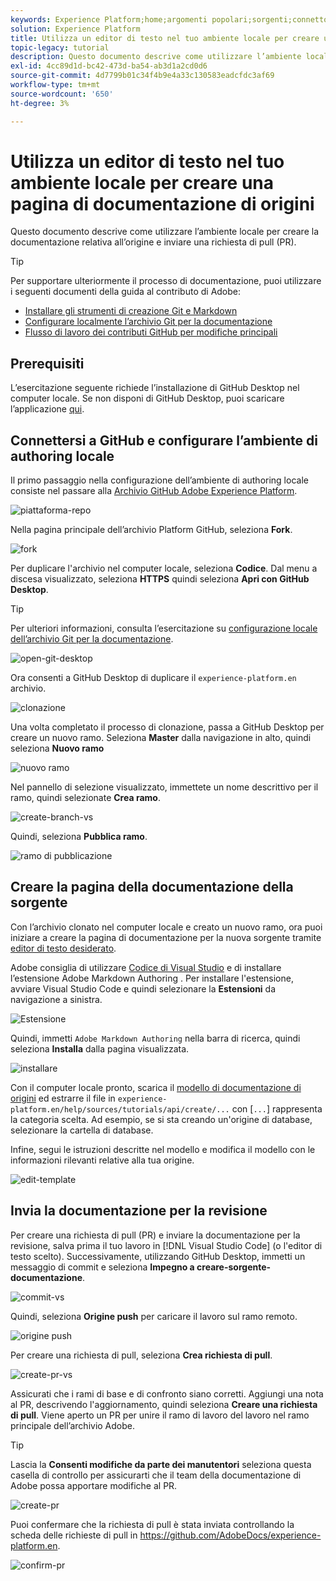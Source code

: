```yaml
---
keywords: Experience Platform;home;argomenti popolari;sorgenti;connettori;connettori sorgente;origini sdk;sdk;SDK
solution: Experience Platform
title: Utilizza un editor di testo nel tuo ambiente locale per creare una pagina di documentazione sulle sorgenti
topic-legacy: tutorial
description: Questo documento descrive come utilizzare l’ambiente locale per creare la documentazione relativa all’origine e inviare una richiesta di pull (PR).
exl-id: 4cc89d1d-bc42-473d-ba54-ab3d1a2cd0d6
source-git-commit: 4d7799b01c34f4b9e4a33c130583eadcfdc3af69
workflow-type: tm+mt
source-wordcount: '650'
ht-degree: 3%

---
```


# Utilizza un editor di testo nel tuo ambiente locale per creare una pagina di documentazione di origini

Questo documento descrive come utilizzare l’ambiente locale per creare la documentazione relativa all’origine e inviare una richiesta di pull (PR).

>[!TIP]
>
>Per supportare ulteriormente il processo di documentazione, puoi utilizzare i seguenti documenti della guida al contributo di Adobe: <ul><li>[Installare gli strumenti di creazione Git e Markdown](https://experienceleague.adobe.com/docs/contributor/contributor-guide/setup/install-tools.html?lang=en)</li><li>[Configurare localmente l’archivio Git per la documentazione](https://experienceleague.adobe.com/docs/contributor/contributor-guide/setup/local-repo.html?lang=en)</li><li>[Flusso di lavoro dei contributi GitHub per modifiche principali](https://experienceleague.adobe.com/docs/contributor/contributor-guide/setup/full-workflow.html?lang=en)</li></ul>

## Prerequisiti

L’esercitazione seguente richiede l’installazione di GitHub Desktop nel computer locale. Se non disponi di GitHub Desktop, puoi scaricare l’applicazione [qui](https://desktop.github.com/).

## Connettersi a GitHub e configurare l’ambiente di authoring locale

Il primo passaggio nella configurazione dell’ambiente di authoring locale consiste nel passare alla [Archivio GitHub Adobe Experience Platform](https://github.com/AdobeDocs/experience-platform.en).

![piattaforma-repo](../assets/platform-repo.png)

Nella pagina principale dell’archivio Platform GitHub, seleziona **Fork**.

![fork](../assets/fork.png)

Per duplicare l&#39;archivio nel computer locale, seleziona **Codice**. Dal menu a discesa visualizzato, seleziona **HTTPS** quindi seleziona **Apri con GitHub Desktop**.

>[!TIP]
>
>Per ulteriori informazioni, consulta l’esercitazione su [configurazione locale dell’archivio Git per la documentazione](https://experienceleague.adobe.com/docs/contributor/contributor-guide/setup/local-repo.html?lang=en#create-a-local-clone-of-the-repository).

![open-git-desktop](../assets/open-git-desktop.png)

Ora consenti a GitHub Desktop di duplicare il `experience-platform.en` archivio.

![clonazione](../assets/cloning.png)

Una volta completato il processo di clonazione, passa a GitHub Desktop per creare un nuovo ramo. Seleziona **Master** dalla navigazione in alto, quindi seleziona **Nuovo ramo**

![nuovo ramo](../assets/new-branch.png)

Nel pannello di selezione visualizzato, immettete un nome descrittivo per il ramo, quindi selezionate **Crea ramo**.

![create-branch-vs](../assets/create-branch-vs.png)

Quindi, seleziona **Pubblica ramo**.

![ramo di pubblicazione](../assets/publish-branch.png)

## Creare la pagina della documentazione della sorgente

Con l’archivio clonato nel computer locale e creato un nuovo ramo, ora puoi iniziare a creare la pagina di documentazione per la nuova sorgente tramite [editor di testo desiderato](https://experienceleague.adobe.com/docs/contributor/contributor-guide/setup/install-tools.html?lang=en#understand-markdown-editors).

Adobe consiglia di utilizzare [Codice di Visual Studio](https://code.visualstudio.com/) e di installare l’estensione Adobe Markdown Authoring . Per installare l&#39;estensione, avviare Visual Studio Code e quindi selezionare la **Estensioni** da navigazione a sinistra.

![ Estensione](../assets/extension.png)

Quindi, immetti `Adobe Markdown Authoring` nella barra di ricerca, quindi seleziona **Installa** dalla pagina visualizzata.

![installare](../assets/install.png)

Con il computer locale pronto, scarica il [modello di documentazione di origini](../assets/template.zip) ed estrarre il file in `experience-platform.en/help/sources/tutorials/api/create/...` con [`...`] rappresenta la categoria scelta. Ad esempio, se si sta creando un&#39;origine di database, selezionare la cartella di database.

Infine, segui le istruzioni descritte nel modello e modifica il modello con le informazioni rilevanti relative alla tua origine.

![edit-template](../assets/edit-template.png)

## Invia la documentazione per la revisione

Per creare una richiesta di pull (PR) e inviare la documentazione per la revisione, salva prima il tuo lavoro in [!DNL Visual Studio Code] (o l&#39;editor di testo scelto). Successivamente, utilizzando GitHub Desktop, immetti un messaggio di commit e seleziona **Impegno a creare-sorgente-documentazione**.

![commit-vs](../assets/commit-vs.png)

Quindi, seleziona **Origine push** per caricare il lavoro sul ramo remoto.

![origine push](../assets/push-origin.png)

Per creare una richiesta di pull, seleziona **Crea richiesta di pull**.

![create-pr-vs](../assets/create-pr-vs.png)

Assicurati che i rami di base e di confronto siano corretti. Aggiungi una nota al PR, descrivendo l&#39;aggiornamento, quindi seleziona **Creare una richiesta di pull**. Viene aperto un PR per unire il ramo di lavoro del lavoro nel ramo principale dell’archivio Adobe.

>[!TIP]
>
>Lascia la **Consenti modifiche da parte dei manutentori** seleziona questa casella di controllo per assicurarti che il team della documentazione di Adobe possa apportare modifiche al PR.

![create-pr](../assets/create-pr.png)

Puoi confermare che la richiesta di pull è stata inviata controllando la scheda delle richieste di pull in https://github.com/AdobeDocs/experience-platform.en.

![confirm-pr](../assets/confirm-pr.png)
